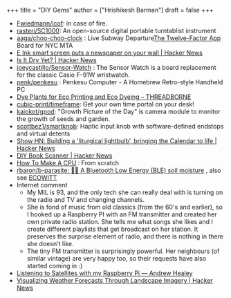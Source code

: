 +++
title = "DIY Gems"
author = ["Hrishikesh Barman"]
draft = false
+++

-   [Fwiedmann/icof](https://github.com/fwiedmann/icof): in case of fire.
-   [rasteri/SC1000](https://github.com/rasteri/SC1000): An open-source digital portable turntablist instrument
-   [aaga/choo-choo-clock](https://github.com/aaga/choo-choo-clock) : Live Subway Departure[The Twelve-Factor App](https://12factor.net/) Board for NYC MTA
-   [E Ink smart screen puts a newspaper on your wall | Hacker News](https://news.ycombinator.com/item?id=22831323)
-   [Is It Dry Yet? | Hacker News](https://news.ycombinator.com/item?id=39989992)
-   [joeycastillo/Sensor-Watch](https://github.com/joeycastillo/Sensor-Watch) : The Sensor Watch is a board replacement for the classic Casio F-91W wristwatch.
-   [penk/penkesu](https://github.com/penk/penkesu) : Penkesu Computer - A Homebrew Retro-style Handheld PC
-   [Dye Plants for Eco Printing and Eco Dyeing – THREADBORNE](https://wendyfe.wordpress.com/plants-for-eco-dyeing-and-eco-printing/)
-   [cubic-print/timeframe](https://github.com/cubic-print/timeframe): Get your own time portal on your desk!
-   [kaiokot/gpod](https://github.com/kaiokot/gpod): "Growth Picture of the Day" is camera module to monitor the growth of seeds and garden.
-   [scottbez1/smartknob](https://github.com/scottbez1/smartknob): Haptic input knob with software-defined endstops and virtual detents
-   [Show HN: Building a 'liturgical lightbulb', bringing the Calendar to life | Hacker News](https://news.ycombinator.com/item?id=38890705)
-   [DIY Book Scanner | Hacker News](https://news.ycombinator.com/item?id=38877164)
-   [How To Make A CPU](https://blog.robertelder.org/how-to-make-a-cpu/) : From scratch
-   [rbaron/b-parasite: 🌱💧 A Bluetooth Low Energy (BLE) soil moisture](https://github.com/rbaron/b-parasite) , also see [ECOWITT](https://www.ecowitt.com/shop/homePage)
-   Internet comment
    -   My MIL is 93, and the only tech she can really deal with is turning on the radio and TV and changing channels.
    -   She is fond of music from old classics (from the 60's and earlier), so I hooked up a Raspberry PI with an FM transmitter and created her own private radio station. She tells me what songs she likes and I create different playlists that get broadcast on her station. It preserves the surprise element of radio, and there is nothing in there she doesn't like.
    -   The tiny FM transmitter is surprisingly powerful. Her neighbours (of similar vintage) are very happy too, so their requests have also started coming in :)
-   [Listening to Satellites with my Raspberry Pi — Andrew Healey](https://healeycodes.com/listening-to-satellites-with-my-raspberry-pi)
-   [Visualizing Weather Forecasts Through Landscape Imagery | Hacker News](https://news.ycombinator.com/item?id=41603546)
